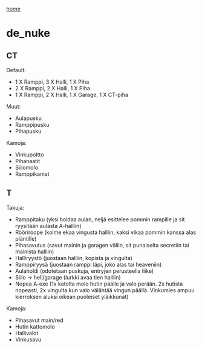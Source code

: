 [home](https://csgo.asennusvelho.fi)

# de_nuke

## CT

Default:

- 1 X Ramppi, 3 X Halli, 1 X Piha
- 2 X Ramppi, 2 X Halli, 1 X Piha
- 1 X Ramppi, 2 X Halli, 1 X Garage, 1 X CT-piha

Muut:

- Aulapusku
- Ramppipusku
- Pihapusku

Kamoja:

- Vinkupoltto
- Pihanaatit
- Siilomolo
- Ramppikamat

## T

Takuja:

- Ramppitaku (yksi holdaa aulan, neljä esittelee pommin rampille ja sit ryysitään aulasta A-halliin)
- Rööriroope (kolme ekaa vingusta halliin, kaksi vikaa pommin kanssa alas pläntille)
- Pihasavutus (savut mainin ja garagen väliin, sit punaiselta secretiin tai mainista halliin)
- Halliryystö (juostaan halliin, kopista ja vingulta)
- Ramppiryysä (juostaan ramppi läpi, joko alas tai heaveniin)
- Aulaholdi (odotetaan puskuja, entryjen perusteella liike)
- Siilo -> hell/garage (lurkki avaa tien halliin)
- Nopea A-exe (1x katolta molo hutin päälle ja valo perään. 2x hutista nopeasti, 2x vingulta kun valo välähtää vingun päällä. Vinkumies ampuu kierroksen aluksi oikean puoleiset yläikkunat)

Kamoja:

- Pihasavut main/red
- Hutin kattomolo
- Hallivalot
- Vinkusavu

